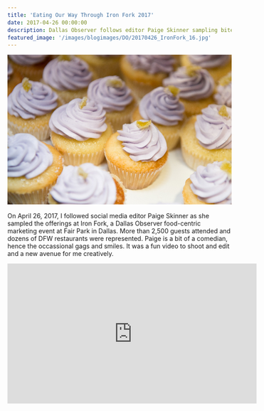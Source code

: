 ```yaml
---
title: 'Eating Our Way Through Iron Fork 2017'
date: 2017-04-26 00:00:00
description: Dallas Observer follows editor Paige Skinner sampling bites at Iron Fork 2017
featured_image: '/images/blogimages/DO/20170426_IronFork_16.jpg'
---
```


![](/images/blogimages/DO/20170426_IronFork_16.jpg)

On April 26, 2017, I followed social media editor Paige Skinner as she sampled the offerings at Iron Fork, a Dallas Observer food-centric marketing event at Fair Park in Dallas. More than 2,500 guests attended and dozens of DFW restaurants were represented. Paige is a bit of a comedian, hence the occassional gags and smiles. It was a fun video to shoot and edit and a new avenue for me creatively.

<iframe src="http://www.dallasobserver.com/video/eating-our-way-through-iron-fork-xPP00Q7B" width="560" height="315" frameborder="0" allowfullscreen></iframe>


